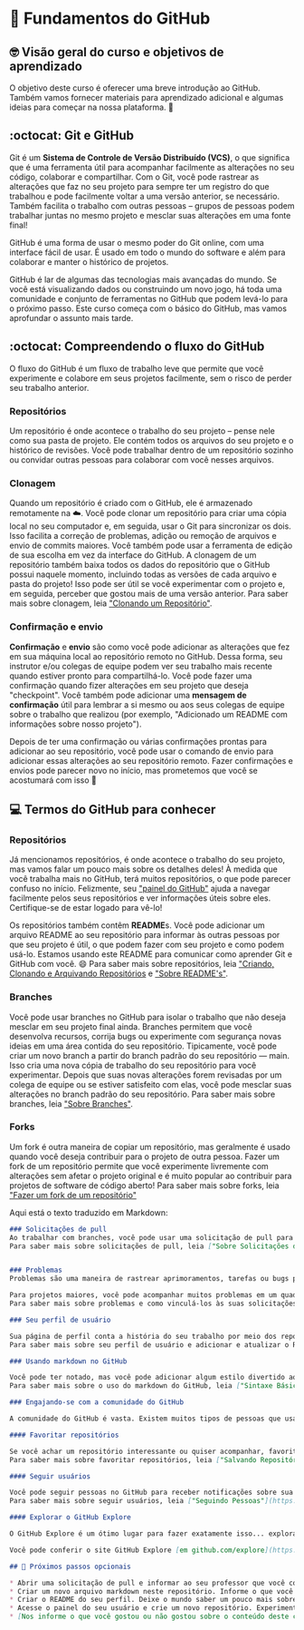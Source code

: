 # :wave: Fundamentos do GitHub 

## 🤓 Visão geral do curso e objetivos de aprendizado 

O objetivo deste curso é oferecer uma breve introdução ao GitHub. Também vamos fornecer materiais para aprendizado adicional e algumas ideias para começar na nossa plataforma. 🚀

## :octocat: Git e GitHub

Git é um **Sistema de Controle de Versão Distribuído (VCS)**, o que significa que é uma ferramenta útil para acompanhar facilmente as alterações no seu código, colaborar e compartilhar. Com o Git, você pode rastrear as alterações que faz no seu projeto para sempre ter um registro do que trabalhou e pode facilmente voltar a uma versão anterior, se necessário. Também facilita o trabalho com outras pessoas – grupos de pessoas podem trabalhar juntas no mesmo projeto e mesclar suas alterações em uma fonte final!

GitHub é uma forma de usar o mesmo poder do Git online, com uma interface fácil de usar. É usado em todo o mundo do software e além para colaborar e manter o histórico de projetos.

GitHub é lar de algumas das tecnologias mais avançadas do mundo. Se você está visualizando dados ou construindo um novo jogo, há toda uma comunidade e conjunto de ferramentas no GitHub que podem levá-lo para o próximo passo. Este curso começa com o básico do GitHub, mas vamos aprofundar o assunto mais tarde.

## :octocat: Compreendendo o fluxo do GitHub 

O fluxo do GitHub é um fluxo de trabalho leve que permite que você experimente e colabore em seus projetos facilmente, sem o risco de perder seu trabalho anterior.

### Repositórios

Um repositório é onde acontece o trabalho do seu projeto – pense nele como sua pasta de projeto. Ele contém todos os arquivos do seu projeto e o histórico de revisões. Você pode trabalhar dentro de um repositório sozinho ou convidar outras pessoas para colaborar com você nesses arquivos.

### Clonagem 

Quando um repositório é criado com o GitHub, ele é armazenado remotamente na ☁️. Você pode clonar um repositório para criar uma cópia local no seu computador e, em seguida, usar o Git para sincronizar os dois. Isso facilita a correção de problemas, adição ou remoção de arquivos e envio de commits maiores. Você também pode usar a ferramenta de edição de sua escolha em vez da interface do GitHub. A clonagem de um repositório também baixa todos os dados do repositório que o GitHub possui naquele momento, incluindo todas as versões de cada arquivo e pasta do projeto! Isso pode ser útil se você experimentar com o projeto e, em seguida, perceber que gostou mais de uma versão anterior. 
Para saber mais sobre clonagem, leia ["Clonando um Repositório"](https://docs.github.com/en/github/creating-cloning-and-archiving-repositories/cloning-a-repository). 

### Confirmação e envio
**Confirmação** e **envio** são como você pode adicionar as alterações que fez em sua máquina local ao repositório remoto no GitHub. Dessa forma, seu instrutor e/ou colegas de equipe podem ver seu trabalho mais recente quando estiver pronto para compartilhá-lo. Você pode fazer uma confirmação quando fizer alterações em seu projeto que deseja "checkpoint". Você também pode adicionar uma **mensagem de confirmação** útil para lembrar a si mesmo ou aos seus colegas de equipe sobre o trabalho que realizou (por exemplo, "Adicionado um README com informações sobre nosso projeto").

Depois de ter uma confirmação ou várias confirmações prontas para adicionar ao seu repositório, você pode usar o comando de envio para adicionar essas alterações ao seu repositório remoto. Fazer confirmações e envios pode parecer novo no início, mas prometemos que você se acostumará com isso 🙂

## 💻 Termos do GitHub para conhecer 

### Repositórios 
Já mencionamos repositórios, é onde acontece o trabalho do seu projeto, mas vamos falar um pouco mais sobre os detalhes deles! À medida que você trabalha mais no GitHub, terá muitos repositórios, o que pode parecer confuso no início. Felizmente, seu ["painel do GitHub"](https://docs.github.com/en/github/setting-up-and-managing-your-github-user-account/about-your-personal-dashboard) ajuda a navegar facilmente pelos seus repositórios e ver informações úteis sobre eles. Certifique-se de estar logado para vê-lo!

Os repositórios também contêm **README**s. Você pode adicionar um arquivo README ao seu repositório para informar às outras pessoas por que seu projeto é útil, o que podem fazer com seu projeto e como podem usá-lo. Estamos usando este README para comunicar como aprender Git e GitHub com você. 😄 
Para saber mais sobre repositórios, leia ["Criando, Clonando e Arquivando Repositórios](https://docs.github.com/en/github/creating-cloning-and-archiving-repositories/about-repositories) e ["Sobre README's"](https://docs.github.com/en/github/creating-cloning-and-archiving-repositories/about-readmes). 

### Branches
Você pode usar branches no GitHub para isolar o trabalho que não deseja mesclar em seu projeto final ainda. Branches permitem que você desenvolva recursos, corrija bugs ou experimente com segurança novas ideias em uma área contida do seu repositório. Tipicamente, você pode criar um novo branch a partir do branch padrão do seu repositório — main. Isso cria uma nova cópia de trabalho do seu repositório para você experimentar. Depois que suas novas alterações forem revisadas por um colega de equipe ou se estiver satisfeito com elas, você pode mesclar suas alterações no branch padrão do seu repositório.
Para saber mais sobre branches, leia ["Sobre Branches"](https://docs.github.com/en/github/collaborating-with-issues-and-pull-requests/about-branches).

### Forks
Um fork é outra maneira de copiar um repositório, mas geralmente é usado quando você deseja contribuir para o projeto de outra pessoa. Fazer um fork de um repositório permite que você experimente livremente com alterações sem afetar o projeto original e é muito popular ao contribuir para projetos de software de código aberto!
Para saber mais sobre forks, leia ["Fazer um fork de um repositório"](https://docs.github.com/en/github/getting-started-with-github/fork-a-repo)

Aqui está o texto traduzido em Markdown:

```markdown
### Solicitações de pull
Ao trabalhar com branches, você pode usar uma solicitação de pull para informar aos outros sobre as alterações que deseja fazer e solicitar feedback. Uma vez que uma solicitação de pull é aberta, você pode discutir e revisar as possíveis alterações com colaboradores e adicionar mais alterações, se necessário. Você pode adicionar pessoas específicas como revisores da sua solicitação de pull, o que mostra que você quer o feedback delas sobre suas alterações! Uma vez que uma solicitação de pull está pronta para ser concluída, ela pode ser mesclada no seu branch principal.
Para saber mais sobre solicitações de pull, leia ["Sobre Solicitações de Pull"](https://docs.github.com/en/github/collaborating-with-issues-and-pull-requests/about-pull-requests). 


### Problemas
Problemas são uma maneira de rastrear aprimoramentos, tarefas ou bugs para o seu trabalho no GitHub. Problemas são uma ótima maneira de manter o controle de todas as tarefas que você deseja realizar para o seu projeto e informar aos outros sobre o que você planeja trabalhar. Você também pode usar problemas para informar a um projeto de código aberto favorito sobre um bug que encontrou ou um recurso que acha que seria ótimo adicionar!

Para projetos maiores, você pode acompanhar muitos problemas em um quadro de projeto. Os Projetos do GitHub ajudam você a organizar e priorizar seu trabalho e você pode ler mais sobre eles [neste documento "Sobre quadros de projeto](https://docs.github.com/en/github/managing-your-work-on-github/about-project-boards). Provavelmente, você não precisará de um quadro de projeto para suas atribuições, mas uma vez que avance para projetos ainda maiores, eles são uma ótima maneira de organizar o trabalho da sua equipe! Você também pode vincular solicitações de pull e problemas para mostrar que uma correção está em andamento e fechar automaticamente o problema quando alguém mesclar a solicitação de pull.
Para saber mais sobre problemas e como vinculá-los às suas solicitações de pull, leia ["Sobre Problemas"](https://docs.github.com/en/github/managing-your-work-on-github/about-issues). 

### Seu perfil de usuário

Sua página de perfil conta a história do seu trabalho por meio dos repositórios em que você está interessado, das contribuições que fez e das conversas que teve. Você também pode dar ao mundo uma visão única sobre quem você é com o README do seu perfil. Você pode usar seu perfil para informar aos futuros empregadores tudo sobre você! 
Para saber mais sobre seu perfil de usuário e adicionar e atualizar o README do seu perfil, leia ["Gerenciando o README do seu perfil"](https://docs.github.com/en/github/setting-up-and-managing-your-github-profile/managing-your-profile-readme). 

### Usando markdown no GitHub 

Você pode ter notado, mas você pode adicionar algum estilo divertido aos seus problemas, solicitações de pull e arquivos. ["Markdown"](https://guides.github.com/features/mastering-markdown/) é uma maneira fácil de estilizar seus problemas, solicitações de pull e arquivos com alguma sintaxe simples. Isso pode ser útil para organizar suas informações e facilitar a leitura para os outros. Você também pode adicionar gifs e imagens para ajudar a transmitir seu ponto de vista!
Para saber mais sobre o uso do markdown do GitHub, leia ["Sintaxe Básica de Escrita e Formatação"](https://docs.github.com/en/github/writing-on-github/basic-writing-and-formatting-syntax). 

### Engajando-se com a comunidade do GitHub

A comunidade do GitHub é vasta. Existem muitos tipos de pessoas que usam o GitHub em seu dia a dia – estudantes como você, desenvolvedores profissionais, entusiastas trabalhando em projetos de código aberto e exploradores que estão apenas começando no mundo do desenvolvimento de software por conta própria. Existem muitas maneiras de interagir com a comunidade do GitHub, mas aqui estão três lugares onde você pode começar. 

#### Favoritar repositórios 

Se você achar um repositório interessante ou quiser acompanhar, favorite-o! Quando você favorita um repositório, ele também é usado como um sinal para apresentar melhores recomendações em github.com/explore. Se você quiser voltar aos seus repositórios favoritos, pode fazer isso por meio do seu perfil de usuário. 
Para saber mais sobre favoritar repositórios, leia ["Salvando Repositórios com Estrelas"](https://docs.github.com/en/github/getting-started-with-github/saving-repositories-with-stars). 

#### Seguir usuários 

Você pode seguir pessoas no GitHub para receber notificações sobre sua atividade e descobrir projetos em suas comunidades. Quando você segue um usuário, a atividade pública do GitHub deles aparecerá no seu painel para que você possa ver todas as coisas legais em que estão trabalhando. 
Para saber mais sobre seguir usuários, leia ["Seguindo Pessoas"](https://docs.github.com/en/github/getting-started-with-github/following-people).

#### Explorar o GitHub Explore 

O GitHub Explore é um ótimo lugar para fazer exatamente isso... explorar :smile: Você pode encontrar novos projetos, eventos e desenvolvedores para interagir.

Você pode conferir o site GitHub Explore [em github.com/explore](https://github.com/explore). Quanto mais você interage com o GitHub, mais personalizada será sua visualização do Explore. 

## 📝 Próximos passos opcionais 

* Abrir uma solicitação de pull e informar ao seu professor que você concluiu este curso.  
* Criar um novo arquivo markdown neste repositório. Informe o que você aprendeu e o que ainda está confuso! Experimente estilos diferentes!
* Criar o README do seu perfil. Deixe o mundo saber um pouco mais sobre você! O que você está interessado em aprender? No que você está trabalhando? Qual é o seu hobby favorito? Saiba mais sobre como criar o README do seu perfil no documento, ["Gerenciando o README do seu perfil"](https://docs.github.com/en/github/setting-up-and-managing-your-github-profile/managing-your-profile-readme).
* Acesse o painel do seu usuário e crie um novo repositório. Experimente os recursos dentro desse repositório para se familiarizar com eles. 
* [Nos informe o que você gostou ou não gostou sobre o conteúdo deste curso](https://support.github.com/contact/education). O que você gostaria de ver mais? O que seria interessante ou útil para
